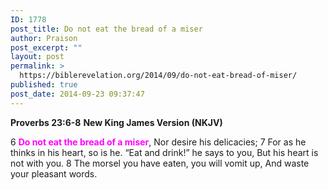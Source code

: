 ```yaml
---
ID: 1778
post_title: Do not eat the bread of a miser
author: Praison
post_excerpt: ""
layout: post
permalink: >
  https://biblerevelation.org/2014/09/do-not-eat-bread-of-miser/
published: true
post_date: 2014-09-23 09:37:47
---
```

<strong>Proverbs 23:6-8</strong>
<strong> New King James Version (NKJV)</strong>

6 <span style="color: #ff00ff;"><strong>Do not eat the bread of a miser</strong></span>,
Nor desire his delicacies;
7 For as he thinks in his heart, so is he.
“Eat and drink!” he says to you,
But his heart is not with you.
8 The morsel you have eaten, you will vomit up,
And waste your pleasant words.